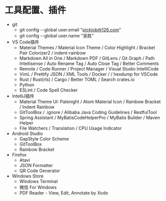 # 工具配置、插件
- git
    - git config --global user.email "pickjob@126.com"
    - git config --global user.name "吴胜"
- VS Code插件
    - Material Themes / Material Icon Theme / Color Highlight / Bracket Pair Colorizer2 / indent-rainbow
    - Markdown All in One / Markdown PDF / GitLens / Git Graph / Path Intellisense / Auto Rename Tag / Auto Close Tag / Better Comments
    - Remote / Code Runner / Project Manager / Visual Studio IntelliCode
    - VimL / Prettify JSON / XML Tools / Docker /  / hexdump for VSCode
    - Rust / Rust(rls) / Cargo / Better TOML / Search crates.io
    - Python
    - ESLint / Code Spell Checker
- IntelliJ插件
    - Material Theme UI: Palenight / Atom Material Icon / Rainbow Bracket / Indent Rainbow
    - GitToolBox / .ignore / Alibaba Java Coding Guidelines / RestfulTool
    - Spring Assistant / MyBatisCodeHelperPro / MyBatis Builder / Maven Helper
    - File Watchers / Translation / CPU Usage Indicator
- Android Studio
    - GapStyle Color Scheme
    - GitToolBox
    - Rainbow Bracket
- Firefox
    - Atavi
    - JSON Formatter
    - QR Code Generator
- Windows Store
    - Windows Terminal
    - 微信 For Windows
    - PDF Reader - View, Edit, Annotate by Xodo